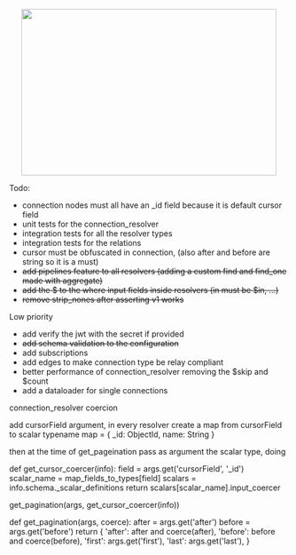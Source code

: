 <p align="center">
  <img width="460" height="300" src="https://raw.githubusercontent.com/remorses/mongoke/master/.github/logo.png">
</p>

Todo:
- connection nodes must all have an _id field because it is default cursor field
- unit tests for the connection_resolver
- integration tests for all the resolver types
- integration tests for the relations
- cursor must be obfuscated in connection, (also after and before are string so it is a must)
- ~~add pipelines feature to all resolvers (adding a custom find and find_one made with aggregate)~~
- ~~add the $ to the where input fields inside resolvers (in must be $in, ...)~~
- ~~remove strip_nones after asserting v1 works~~

Low priority
- add verify the jwt with the secret if provided
- ~~add schema validation to the configuration~~
- add subscriptions
- add edges to make connection type be relay compliant 
- better performance of connection_resolver removing the $skip and $count
- add a dataloader for single connections


connection_resolver coercion

add cursorField argument,
in every resolver create a map from cursorField to scalar typename
map = {
    _id: ObjectId,
    name: String
}

then at the time of get_pageination pass as argument the scalar type, doing

def get_cursor_coercer(info):
    field = args.get('cursorField', '_id')
    scalar_name = map_fields_to_types[field]
    scalars = info.schema._scalar_definitions
    return scalars[scalar_name].input_coercer

get_pagination(args, get_cursor_coercer(info))

def get_pagination(args, coerce):
    after = args.get('after')
    before = args.get('before')
    return {
        'after': after and coerce(after),
        'before': before and coerce(before),
        'first': args.get('first'),
        'last': args.get('last'),
    }
